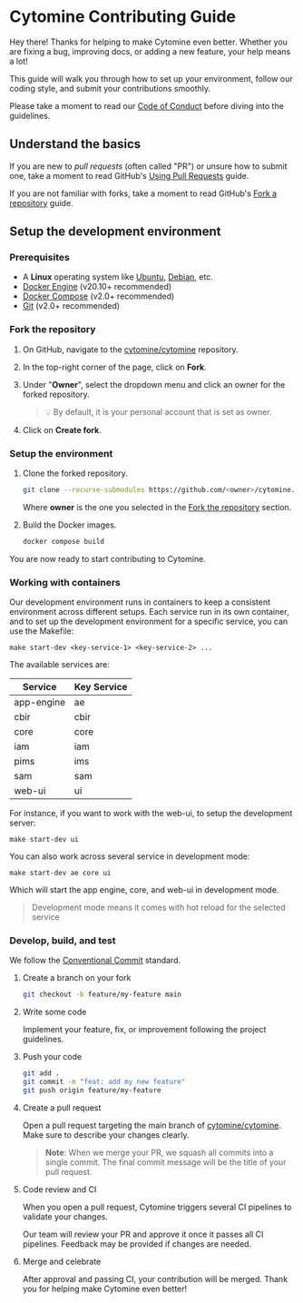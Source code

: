 # Cytomine Contributing Guide

Hey there!
Thanks for helping to make Cytomine even better. Whether you are fixing a bug, improving docs, or adding a new feature, your help means a lot!

This guide will walk you through how to set up your environment, follow our coding style, and submit your contributions smoothly.

Please take a moment to read our [Code of Conduct](https://doc.uliege.cytomine.org/community/code-of-conduct) before diving into the guidelines.

## Understand the basics

If you are new to *pull requests* (often called "PR") or unsure how to submit one, take a moment to read GitHub's [Using Pull Requests](https://docs.github.com/en/pull-requests/collaborating-with-pull-requests/proposing-changes-to-your-work-with-pull-requests/about-pull-requests) guide.

If you are not familiar with forks, take a moment to read GitHub's [Fork a repository](https://docs.github.com/en/pull-requests/collaborating-with-pull-requests/working-with-forks/fork-a-repo) guide.

## Setup the development environment

### Prerequisites

- A **Linux** operating system like [Ubuntu](https://ubuntu.com/), [Debian](https://www.debian.org/), etc.
- [Docker Engine](https://docs.docker.com/get-docker/) (v20.10+ recommended)
- [Docker Compose](https://docs.docker.com/compose/) (v2.0+ recommended)
- [Git](https://git-scm.com/) (v2.0+ recommended)

### Fork the repository

1. On GitHub, navigate to the [cytomine/cytomine](https://github.com/cytomine/cytomine) repository.

2. In the top-right corner of the page, click on **Fork**.

3. Under "**Owner**", select the dropdown menu and click an owner for the forked repository.

    > :bulb: By default, it is your personal account that is set as owner. 

4. Click on **Create fork**.

### Setup the environment

1. Clone the forked repository.

    ```bash
    git clone --recurse-submodules https://github.com/<owner>/cytomine.git
    ```

    Where **owner** is the one you selected in the [Fork the repository](#fork-the-repository) section.

2. Build the Docker images.

    ```bash
    docker compose build
    ```

You are now ready to start contributing to Cytomine.

### Working with containers

Our development environment runs in containers to keep a consistent environment across different setups. Each service run in its own container, and to set up the development environment for a specific service, you can use the Makefile:

```
make start-dev <key-service-1> <key-service-2> ...
```

The available services are:

| Service       | Key Service |
|---------------|-------------|
| app-engine    | ae          |
| cbir          | cbir        |
| core          | core        |
| iam           | iam         |
| pims          | ims         |
| sam           | sam         |
| web-ui        | ui          |

For instance, if you want to work with the web-ui, to setup the development server:

```
make start-dev ui
```

You can also work across several service in development mode:

```
make start-dev ae core ui
```

Which will start the app engine, core, and web-ui in development mode.

> Development mode means it comes with hot reload for the selected service

### Develop, build, and test

We follow the [Conventional Commit](https://www.conventionalcommits.org/en/v1.0.0/) standard.

1. Create a branch on your fork

    ```bash
    git checkout -b feature/my-feature main
    ```

2. Write some code

    Implement your feature, fix, or improvement following the project guidelines.

3. Push your code

    ```bash
    git add .
    git commit -m "feat: add my new feature"
    git push origin feature/my-feature
    ```

4. Create a pull request

    Open a pull request targeting the main branch of [cytomine/cytomine](https://github.com/cytomine/cytomine). Make sure to describe your changes clearly.

    > **Note**: When we merge your PR, we squash all commits into a single commit. The final commit message will be the title of your pull request.

5. Code review and CI

    When you open a pull request, Cytomine triggers several CI pipelines to validate your changes.

    Our team will review your PR and approve it once it passes all CI pipelines. Feedback may be provided if changes are needed.

6. Merge and celebrate

    After approval and passing CI, your contribution will be merged. Thank you for helping make Cytomine even better!
